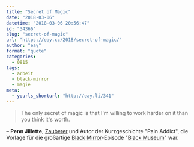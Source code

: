 ```yaml
---
title: "Secret of Magic"
date: "2018-03-06"
datetime: "2018-03-06 20:56:47"
id: "34366"
slug: "secret-of-magic"
url: "https://eay.cc/2018/secret-of-magic/"
author: "eay"
format: "quote"
categories:
  - 0815
tags:
  - arbeit
  - black-mirror
  - magie
meta:
  - yourls_shorturl: "http://eay.li/341"
---
```


> The only secret of magic is that I'm willing to work harder on it than you think it's worth.

– **Penn Jillette**, [Zauberer](https://en.wikipedia.org/wiki/Penn_Jillette) und Autor der Kurzgeschichte "Pain Addict", die Vorlage für die großartige [Black Mirror](https://eay.cc/tag/black-mirror/)\-Episode "[Black Museum](https://en.wikipedia.org/wiki/Black_Museum_(Black_Mirror))" war.
